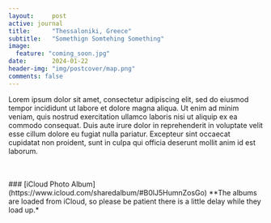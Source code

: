 ```yaml
---
layout:     post
active: journal
title:      "Thessaloniki, Greece"
subtitle:   "Somethign Somtehing Something"
image:
  feature: "coming_soon.jpg"
date:       2024-01-22
header-img: "img/postcover/map.png"
comments: false
---
```


Lorem ipsum dolor sit amet, consectetur adipiscing elit, sed do eiusmod tempor incididunt ut labore et dolore magna aliqua. Ut enim ad minim veniam, quis nostrud exercitation ullamco laboris nisi ut aliquip ex ea commodo consequat. Duis aute irure dolor in reprehenderit in voluptate velit esse cillum dolore eu fugiat nulla pariatur. Excepteur sint occaecat cupidatat non proident, sunt in culpa qui officia deserunt mollit anim id est laborum.

<br>
<br>
### [iCloud Photo Album](https://www.icloud.com/sharedalbum/#B0lJ5HumnZosGo) 
**The albums are loaded from iCloud, so please be patient there is a little delay while they load up.*
